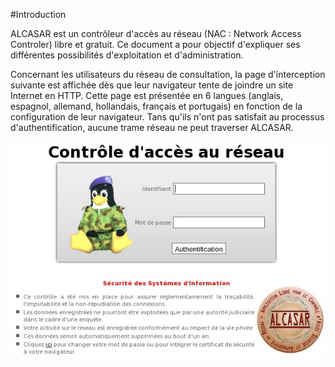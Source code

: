 
#Introduction

ALCASAR est un contrôleur d'accès au réseau (NAC : Network Access Controler) libre et gratuit. Ce document
a pour objectif d'expliquer ses différentes possibilités d'exploitation et d'administration.

Concernant les utilisateurs du réseau de consultation, la page d'interception suivante est affichée dès que leur
navigateur tente de joindre un site Internet en HTTP. Cette page est présentée en 6 langues (anglais, espagnol,
allemand, hollandais, français et portugais) en fonction de la configuration de leur navigateur. Tans qu'ils n'ont
pas satisfait au processus d'authentification, aucune trame réseau ne peut traverser ALCASAR.

![Alt text](images/img.png)

